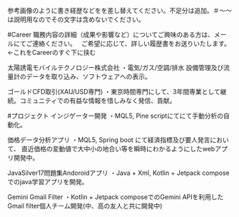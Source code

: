
参考画像のように書き経歴などをを差し替えてください。不足分は追加。＃〜〜は説明用なのでその文字は含めないでください。

#Career
職務内容の詳細（成果や影響など）についてご興味のある方は、メールにてご連絡ください。  
ご希望に応じて、詳しい履歴書をお送りいたします。←これをCareerのすぐ下に挟む

太陽誘電モバイルテクノロジー株式会社
・電気/ガス/空調/排水 設備管理及び流量計のデータを取り込み、ソフトウェアへの表示。

ゴールドCFD取引(XAU/USD専門)
・東京時間専門にして、3年間専業として継続。コミュニティでの有益な情報を惜しみなく発信、貢献。

#プロジェクト
インジゲーター開発
・MQL5, Pine scriptにてにて手動分析の自動化。

価格データ分析アプリ
・MQL5, Spring boot にて経済指標及び要人発言において、
直近価格の変動値で大中小の地合い等を瞬時にわかるようにしたwebアプリ開発中。

JavaSilver17問題集Andoroidアプリ
・Java + Xml, Kotlin + Jetpack composeでのjava学習アプリを開発。

Gemini Gmail Filter
・Kotlin + Jetpack composeでのGemini APIを利用したGmail filter個人チーム開発(中、高の友人と共に開発中)


